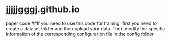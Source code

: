 # jjjjjgggj.github.io
paper code
##If you need to use this code for training, first you need to create a dataset folder and then upload your data. Then modify the specific information of the corresponding configuration file in the config folder
